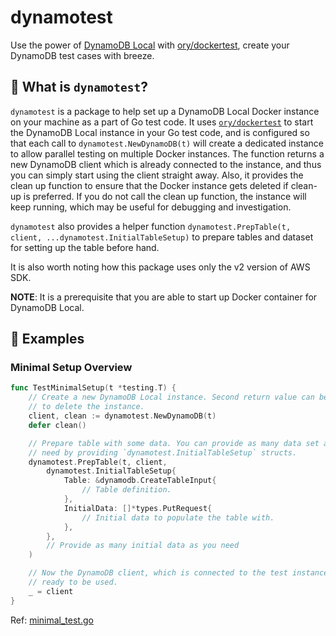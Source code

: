# dynamotest

Use the power of [DynamoDB Local][1] with [ory/dockertest][2], create your DynamoDB test cases with breeze.

[1]: https://hub.docker.com/r/amazon/dynamodb-local/
[2]: https://github.com/ory/dockertest

## 🌄 What is `dynamotest`?

`dynamotest` is a package to help set up a DynamoDB Local Docker instance on your machine as a part of Go test code. It uses [`ory/dockertest`][2] to start the DynamoDB Local instance in your Go test code, and is configured so that each call to `dynamotest.NewDynamoDB(t)` will create a dedicated instance to allow parallel testing on multiple Docker instances. The function returns a new DynamoDB client which is already connected to the instance, and thus you can simply start using the client straight away. Also, it provides the clean up function to ensure that the Docker instance gets deleted if clean-up is preferred. If you do not call the clean up function, the instance will keep running, which may be useful for debugging and investigation.

`dynamotest` also provides a helper function `dynamotest.PrepTable(t, client, ...dynamotest.InitialTableSetup)` to prepare tables and dataset for setting up the table before hand.

It is also worth noting how this package uses only the v2 version of AWS SDK.

**NOTE**: It is a prerequisite that you are able to start up Docker container for DynamoDB Local.

## 🚀 Examples

### Minimal Setup Overview

```go
func TestMinimalSetup(t *testing.T) {
	// Create a new DynamoDB Local instance. Second return value can be called
	// to delete the instance.
	client, clean := dynamotest.NewDynamoDB(t)
	defer clean()

	// Prepare table with some data. You can provide as many data set as you
	// need by providing `dynamotest.InitialTableSetup` structs.
	dynamotest.PrepTable(t, client,
		dynamotest.InitialTableSetup{
			Table: &dynamodb.CreateTableInput{
				// Table definition.
			},
			InitialData: []*types.PutRequest{
				// Initial data to populate the table with.
			},
		},
		// Provide as many initial data as you need
	)

	// Now the DynamoDB client, which is connected to the test instance, is
	// ready to be used.
	_ = client
}
```

Ref: [minimal_test.go](/minimal_test.go)
